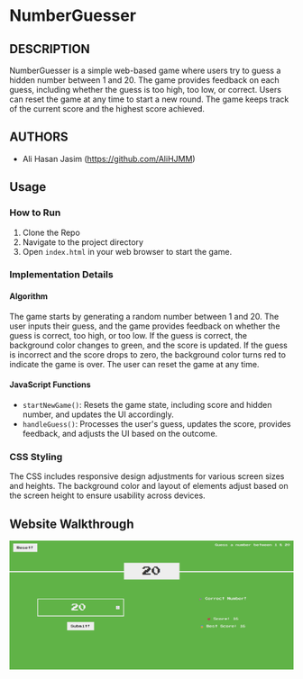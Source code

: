 # NumberGuesser

## DESCRIPTION
NumberGuesser is a simple web-based game where users try to guess a hidden number between 1 and 20. The game provides feedback on each guess, including whether the guess is too high, too low, or correct. Users can reset the game at any time to start a new round. The game keeps track of the current score and the highest score achieved.

## AUTHORS
- Ali Hasan Jasim (https://github.com/AliHJMM)

## Usage

### How to Run
1. Clone the Repo
2. Navigate to the project directory
3. Open `index.html` in your web browser to start the game.

### Implementation Details

#### Algorithm

The game starts by generating a random number between 1 and 20. The user inputs their guess, and the game provides feedback on whether the guess is correct, too high, or too low. If the guess is correct, the background color changes to green, and the score is updated. If the guess is incorrect and the score drops to zero, the background color turns red to indicate the game is over. The user can reset the game at any time.

#### JavaScript Functions

- `startNewGame()`: Resets the game state, including score and hidden number, and updates the UI accordingly.
- `handleGuess()`: Processes the user's guess, updates the score, provides feedback, and adjusts the UI based on the outcome.

### CSS Styling

The CSS includes responsive design adjustments for various screen sizes and heights. The background color and layout of elements adjust based on the screen height to ensure usability across devices.


## Website Walkthrough
![Main Page](images/CorrectNumber.png)